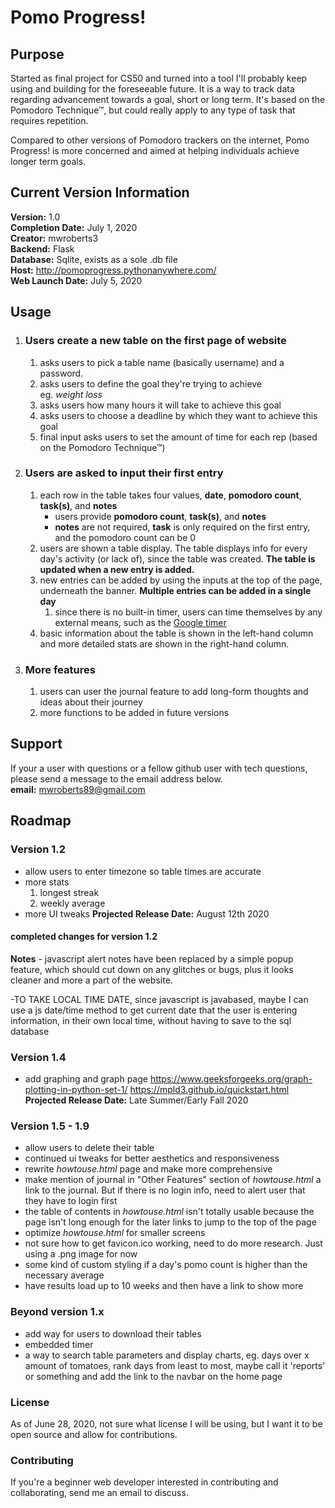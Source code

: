 # Pomo Progress!

## Purpose

Started as final project for CS50 and turned into a tool I'll probably keep using and building for the foreseeable future. It is a way to track data regarding advancement towards a goal, short or long term. It's based on the Pomodoro Technique&trade;, but could really apply to any type of task that requires repetition.

Compared to other versions of Pomodoro trackers on the internet, Pomo Progress! is more concerned and aimed at helping individuals achieve longer term goals.

## Current Version Information

**Version:** 1.0<br>
**Completion Date:** July 1, 2020<br>
**Creator:** mwroberts3<br>
**Backend:** Flask<br>
**Database:** Sqlite, exists as a sole .db file<br>
**Host:** http://pomoprogress.pythonanywhere.com/<br>
**Web Launch Date:** July 5, 2020

## Usage

1. ### Users create a new table on the first page of website
   1. asks users to pick a table name (basically username) and a password.
   2. asks users to define the goal they're trying to achieve<br>
      eg. _weight loss_
   3. asks users how many hours it will take to achieve this goal
   4. asks users to choose a deadline by which they want to achieve this goal
   5. final input asks users to set the amount of time for each rep (based on the Pomodoro Technique&trade;)
2. ### Users are asked to input their first entry
   1. each row in the table takes four values, **date**, **pomodoro count**, **task(s)**, and **notes**
      - users provide **pomodoro count**, **task(s)**, and **notes**
      - **notes** are not required, **task** is only required on the first entry, and the pomodoro count can be 0
   2. users are shown a table display. The table displays info for every day's activity (or lack of), since the table was created. **The table is updated when a new entry is added.**
   3. new entries can be added by using the inputs at the top of the page, underneath the banner. **Multiple entries can be added in a single day**
      1. since there is no built-in timer, users can time themselves by any external means, such as the <a href="https://www.google.com/search?q=timer&oq=timer&aqs=chrome.0.69i59j0l5j69i61j69i60.995j0j7&sourceid=chrome&ie=UTF-8">Google timer</a>
   4. basic information about the table is shown in the left-hand column and more detailed stats are shown in the right-hand column.
3. ### More features
   1. users can user the journal feature to add long-form thoughts and ideas about their journey
   2. more functions to be added in future versions

## Support

If your a user with questions or a fellow github user with tech questions, please send a message to the email address below.
<br>
**email:** mwroberts89@gmail.com

## Roadmap

### Version 1.2

- allow users to enter timezone so table times are accurate
- more stats
  1. longest streak
  2. weekly average
- more UI tweaks
  **Projected Release Date:** August 12th 2020

#### completed changes for version 1.2

**Notes** - javascript alert notes have been replaced by a simple popup feature, which should cut down on any glitches or bugs, plus it looks cleaner and more a part of the website.

-TO TAKE LOCAL TIME DATE, since javascript is javabased, maybe I can use a js date/time method to get current date that the user is entering information, in their own local time, without having to save to the sql database

### Version 1.4

- add graphing and graph page
  https://www.geeksforgeeks.org/graph-plotting-in-python-set-1/
  https://mpld3.github.io/quickstart.html
  **Projected Release Date:** Late Summer/Early Fall 2020

### Version 1.5 - 1.9

- allow users to delete their table
- continued ui tweaks for better aesthetics and responsiveness
- rewrite _howtouse.html_ page and make more comprehensive
- make mention of journal in "Other Features" section of _howtouse.html_ a link to the journal. But if there is no login info, need to alert user that they have to login first
- the table of contents in _howtouse.html_ isn't totally usable because the page isn't long enough for the later links to jump to the top of the page
- optimize _howtouse.html_ for smaller screens
- not sure how to get favicon.ico working, need to do more research. Just using a .png image for now
- some kind of custom styling if a day's pomo count is higher than the necessary average
- have results load up to 10 weeks and then have a link to show more

### Beyond version 1.x

- add way for users to download their tables
- embedded timer
- a way to search table parameters and display charts, eg. days over x amount of tomatoes, rank days from least to most, maybe call it 'reports' or something and add the link to the navbar on the home page

### License

As of June 28, 2020, not sure what license I will be using, but I want it to be open source and allow for contributions.

### Contributing

If you're a beginner web developer interested in contributing and collaborating, send me an email to discuss.
